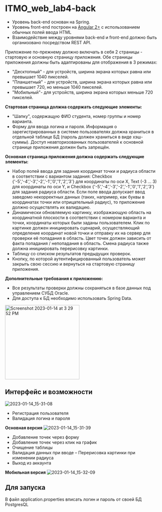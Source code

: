 # ITMO_web_lab4-back

- Уровень back-end основан на Spring.
- Уровень front-end построен на [Angular 2+](https://angular.io/) с использованием обычных полей ввода HTML
- Взаимодействие между уровнями back-end и front-end должно быть организовано посредством REST API.

Приложение по-прежнему должно включать в себя 2 страницы - стартовую и основную страницу приложения. Обе страницы приложения должны быть адаптированы для отображения в 3 режимах:

- "Десктопный" - для устройств, ширина экрана которых равна или превышает 1040 пикселей.
- "Планшетный" - для устройств, ширина экрана которых равна или превышает 720, но меньше 1040 пикселей.
- "Мобильный"- для устройств, ширина экрана которых меньше 720 пикселей.

**Стартовая страница должна содержать следующие элементы:**

- "Шапку", содержащую ФИО студента, номер группы и номер варианта.
- Форму для ввода логина и пароля. Информация о зарегистрированных в системе пользователях должна храниться в отдельной таблице БД (пароль должен храниться в виде хэш-суммы). Доступ неавторизованных пользователей к основной странице приложения должен быть запрещён.

**Основная страница приложения должна содержать следующие элементы:**

- Набор полей ввода для задания координат точки и радиуса области в соответствии с вариантом задания: Checkbox {'-5','-4','-3','-2','-1','0','1','2','3'} для координаты по оси X, Text (-3 ... 3) для координаты по оси Y, и Checkbox {'-5','-4','-3','-2','-1','0','1','2','3'} для задания радиуса области. Если поле ввода допускает ввод заведомо некорректных данных (таких, например, как буквы в координатах точки или отрицательный радиус), то приложение должно осуществлять их валидацию.
- Динамически обновляемую картинку, изображающую область на координатной плоскости в соответствии с номером варианта и точки, координаты которых были заданы пользователем. Клик по картинке должен инициировать сценарий, осуществляющий определение координат новой точки и отправку их на сервер для проверки её попадания в область. Цвет точек должен зависить от факта попадания / непопадания в область. Смена радиуса также должна инициировать перерисовку картинки.
- Таблицу со списком результатов предыдущих проверок.
- Кнопку, по которой аутентифицированный пользователь может закрыть свою сессию и вернуться на стартовую страницу приложения.

**Дополнительные требования к приложению:**
- Все результаты проверки должны сохраняться в базе данных под управлением СУБД Oracle.
- Для доступа к БД необходимо использовать Spring Data.

<img width="245" alt="Screenshot 2023-01-14 at 3 29 52 PM" src="https://user-images.githubusercontent.com/45201186/212471609-b0b92501-f2f8-47e1-857f-bc90d53146e2.png">

## Интерфейс и возможности
![2023-01-14_15-31-08](https://user-images.githubusercontent.com/45201186/212471908-bb6afa22-4a8c-4282-b5a3-3750c97cc067.png)

- Регистрация пользователя
- Валидация логина и пароля 

**Основная версия**
![2023-01-14_15-31-39](https://user-images.githubusercontent.com/45201186/212471705-8b5c173f-7075-4dea-94d0-500d2fbe6b99.png)
- Добавление точек через форму
- Добавление точек через клик на график
- Очищение таблицы
- Валидация данных при вводе 
– Перерисовка картинки при изменении радиуса 
- Выход из аккаунта

**Мобильная версия**
![2023-01-14_15-32-09](https://user-images.githubusercontent.com/45201186/212471721-f18aea62-5363-42d6-ae00-6f72f88d1115.png)

## Для запуска 
В файл application.properties вписать логин и пароль от своей БД PostgresQL
